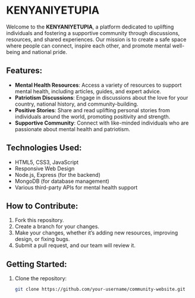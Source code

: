 # KENYANIYETUPIA

Welcome to the **KENYANIYETUPIA**, a platform dedicated to uplifting individuals and fostering a supportive community through discussions, resources, and shared experiences. Our mission is to create a safe space where people can connect, inspire each other, and promote mental well-being and national pride.

## Features:
- **Mental Health Resources**: Access a variety of resources to support mental health, including articles, guides, and expert advice.
- **Patriotism Discussions**: Engage in discussions about the love for your country, national history, and community-building.
- **Positive Stories**: Share and read uplifting personal stories from individuals around the world, promoting positivity and strength.
- **Supportive Community**: Connect with like-minded individuals who are passionate about mental health and patriotism.

## Technologies Used:
- HTML5, CSS3, JavaScript
- Responsive Web Design
- Node.js, Express (for the backend)
- MongoDB (for database management)
- Various third-party APIs for mental health support

## How to Contribute:
1. Fork this repository.
2. Create a branch for your changes.
3. Make your changes, whether it’s adding new resources, improving design, or fixing bugs.
4. Submit a pull request, and our team will review it.

## Getting Started:
1. Clone the repository: 
   ```bash
   git clone https://github.com/your-username/community-website.git
